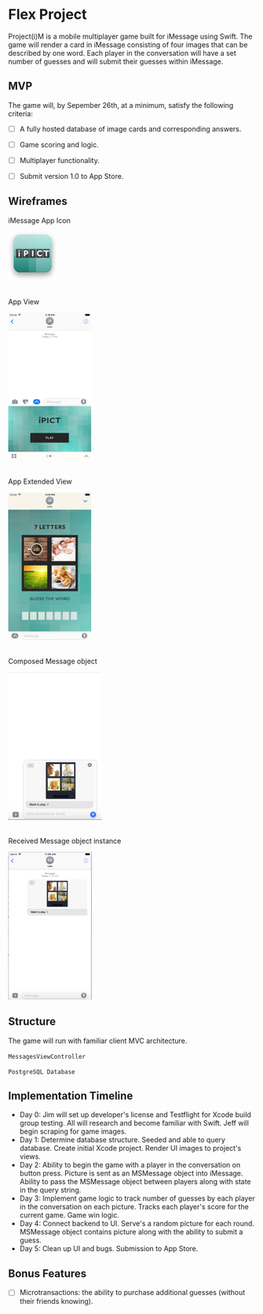 # Flex Project

Project(i)M is a mobile multiplayer game built for iMessage using Swift. The game will render a card in iMessage consisting of four images that can be described by one word. Each player in the conversation will have a set number of guesses and will submit their guesses within iMessage.

## MVP

The game will, by Sepember 26th, at a minimum, satisfy the following criteria:

- [ ] A fully hosted database of image cards and corresponding answers.
- [ ] Game scoring and logic.
- [ ] Multiplayer functionality.
- [ ] Submit version 1.0 to App Store.


## Wireframes

iMessage App Icon

<img src="https://github.com/willashley23/Flex-Project-2016/blob/master/docs/images/Icon-App@3x.png?raw=true" height=100px>
<br><br>

App View

<img src="https://github.com/willashley23/Flex-Project-2016/blob/master/docs/images/app-start-view.png?raw=true" height=300px>
<br><br>

App Extended View

<img src="https://github.com/willashley23/Flex-Project-2016/blob/master/docs/images/app-extended-view.png?raw=true" height=300px>
<br><br>

Composed Message object

<img src="https://github.com/willashley23/Flex-Project-2016/blob/master/docs/images/Screen%20Shot%202016-09-16%20at%2011.01.29.png?raw=true" height=300px>
<br><br>

Received Message object instance

<img src="https://github.com/willashley23/Flex-Project-2016/blob/master/docs/images/Screen%20Shot%202016-09-16%20at%2011.06.47.png?raw=true" height=300px>

## Structure

The game will run with familiar client MVC architecture.

`MessagesViewController`

`PostgreSQL Database`

## Implementation Timeline
- Day 0: Jim will set up developer's license and Testflight for Xcode build group testing. All will research and become familiar with Swift. Jeff will begin scraping for game images.   
- Day 1: Determine database structure. Seeded and able to query database. Create initial Xcode project. Render UI images to project's views.
- Day 2: Ability to begin the game with a player in the conversation on button press. Picture is sent as an MSMessage object into iMessage. Ability to pass the MSMessage object between players along with state in the query string.
- Day 3: Implement game logic to track number of guesses by each player in the conversation on each picture. Tracks each player's score for the current game. Game win logic.
- Day 4: Connect backend to UI. Serve's a random picture for each round. MSMessage object contains picture along with the ability to submit a guess.
- Day 5: Clean up UI and bugs. Submission to App Store.

## Bonus Features

- [ ] Microtransactions: the ability to purchase additional guesses (without their friends knowing).
